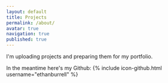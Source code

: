 ```yaml
---
layout: default
title: Projects
permalink: /about/
avatar: true
navigation: true
published: true
---
```

I'm uploading projects and preparing them for my portfolio.

In the meantime here's my Github:
{% include icon-github.html username="ethanburrell" %}